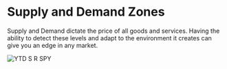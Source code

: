 # Supply and Demand Zones
Supply and Demand dictate the price of all goods and services. Having the ability to detect these levels and adapt to the environment it creates can give you an edge in any market. 

![YTD S   R SPY](https://user-images.githubusercontent.com/111547398/203366398-c7792a82-5d04-4f4e-b089-6e86e6734ffd.png)
